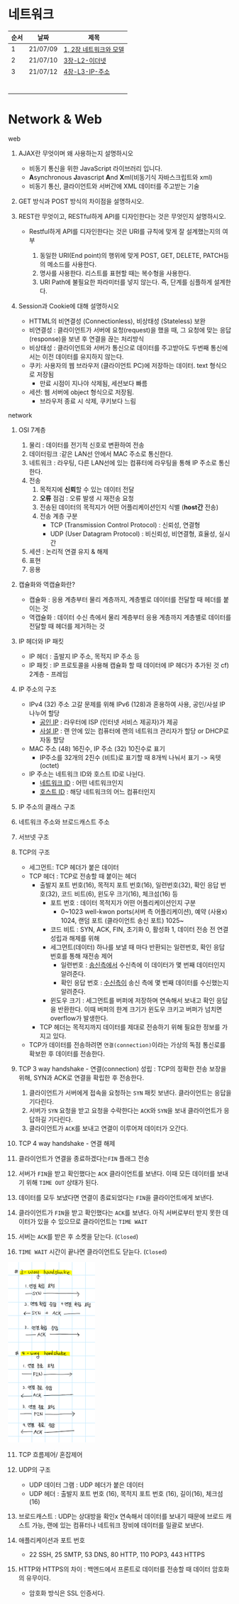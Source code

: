 

# 네트워크

| 순서 | 날짜     | 제목                                                |
| ---- | -------- | --------------------------------------------------- |
| 1    | 21/07/09 | [1, 2장 네트워크와 모델](1,-2장-네트워크와-모델.md) |
| 2    | 21/07/10 | [3장-L2-이더넷](3장-L2-이더넷.md)                   |
| 3    | 21/07/12 | [4장-L3-IP-주소](4장-L3-IP-주소.md)                 |
|      |          |                                                     |
|      |          |                                                     |
|      |          |                                                     |
|      |          |                                                     |
|      |          |                                                     |
|      |          |                                                     |
|      |          |                                                     |



# Network & Web

web

1. AJAX란 무엇이며 왜 사용하는지 설명하시오
   - 비동기 통신을 위한 JavaScript 라이브러리 입니다.
   - **A**synchronous **J**avascript **A**nd **X**ml(비동기식 자바스크립트와 xml)
   - 비동기 통신, 클라이언트와 서버간에 XML 데이터를 주고받는 기술

2. GET 방식과 POST 방식의 차이점을 설명하시오.

3. REST란 무엇이고, RESTful하게 API를 디자인한다는 것은 무엇인지 설명하시오.

   - Restful하게 API를 디자인한다는 것은 URI를 규칙에 맞게 잘 설계했는지의 여부

     1. 동일한 URI(End point)의 행위에 맞게 POST, GET, DELETE, PATCH등의 메소드를 사용한다.
     2. 명사를 사용한다. 리스트를 표현할 때는 복수형을 사용한다.
     3. URI Path에 불필요한 파라미터를 넣지 않는다. 즉, 단계를 심플하게 설계한다.

4. Session과 Cookie에 대해 설명하시오
   - HTTML의 비연결성 (Connectionless), 비상태성 (Stateless) 보완
   - 비연결성 : 클라이언트가 서버에 요청(request)을 했을 때, 그 요청에 맞는 응답(response)을 보낸 후 연결을 끊는 처리방식
   - 비상태성 : 클라이언트와 서버가 통신으로 데이터를 주고받아도 두번째 통신에서는 이전 데이터를 유지하지 않는다.
   - 쿠키: 사용자의 웹 브라우저 (클라이언트 PC)에 저장하는 데이터. text 형식으로 저장됨
     - 만료 시점이 지나야 삭제됨, 세션보다 빠름
   - 세션: 웹 서버에 object 형식으로 저장됨. 
     - 브라우저 종료 시 삭제, 쿠키보다 느림




network

1. OSI 7계층

   1. 물리 : 데이터를 전기적 신호로 변환하여 전송
   2. 데이터링크 :같은 LAN선 안에서 MAC 주소로 통신한다.
   3. 네트워크 : 라우팅, 다른 LAN선에 있는 컴퓨터에 라우팅을 통해 IP 주소로 통신한다.
   4. 전송 
      1. 목적지에 **신뢰**할 수 있는 데이터 전달
      2. **오류** 점검 : 오류 발생 시 재전송 요청
      3. 전송된 데이터의 목적지가 어떤 어플리케이션인지 식별 (**host간** 전송)
      4. 전송 계층 구분
         - TCP (Transmission Control Protocol) : 신뢰성, 연결형 
         - UDP (User Datagram Protocol) : 비신뢰성, 비연결형, 효율성, 실시간
   5. 세션 : 논리적 연결 유지 & 해제
   6. 표현 
   7. 응용

2. 캡슐화와 역캡슐화란?

   - 캡슐화 : 응용 계층부터 물리 계층까지, 계층별로 데이터를 전달할 때 헤더를 붙이는 것
   - 역캡슐화 : 데이터 수신 측에서 물리 계층부터 응용 계층까지 계층별로 데이터를 전달할 때 헤더를 제거하는 것

3. IP 헤더와 IP 패킷 

   - IP 헤더 : 출발지 IP 주소, 목적지 IP 주소 등
   - IP 패킷 : IP 프로토콜을 사용해 캡슐화 할 때 데이터에 IP 헤더가 추가된 것 cf) 2계층 - 프레임

4. IP 주소의 구조

   - IPv4 (32) 주소 고갈 문제를 위해 IPv6 (128)과 혼용하여 사용, 공인/사설 IP 나누어 할당
     - <u>공인 IP</u> : 라우터에 ISP (인터넷 서비스 제공자)가 제공
     - <u>사설 IP</u> : 랜 안에 있는 컴퓨터에 랜의 네트워크 관리자가 할당 or DHCP로 자동 할당
   - MAC 주소 (48) 16진수, IP 주소 (32) 10진수로 표기
     - IP주소를 32개의 2진수 (비트)로 표기할 때 8개씩 나눠서 표기 -> 옥텟 (octet)
   - IP 주소는 네트워크 ID와 호스트 ID로 나뉜다.
     - <u>네트워크 ID</u> : 어떤 네트워크인지
     - <u>호스트 ID</u> : 해당 네트워크의 어느 컴퓨터인지

5. IP 주소의 클래스 구조

6. 네트워크 주소와 브로드캐스트 주소

7. 서브넷 구조

8. TCP의 구조

   - <span class="evidence">세그먼트</span>: TCP 헤더가 붙은 데이터
   - TCP 헤더 : TCP로 전송할 때 붙이는 헤더
     - 출발지 포트 번호(16), 목적지 포트 번호(16), 일련번호(32), 확인 응답 번호(32), 코드 비트(6), 윈도우 크기(16),  체크섬(16) 등
       - 포트 번호 : 데이터 목적지가 어떤 어플리케이션인지 구분
         - 0~1023 well-kwon ports(서버 측 어플리케이션), 예약 (사용x) 1024, 랜덤 포트 (클라이언트 송신 포트) 1025~ 
       - 코드 비트 : SYN, ACK, FIN, 초기화 0, 활성화 1, 데이터 전송 전 연결 성립과 해제를 위해
       - 세그먼트(데이터) 하나를 보낼 때 마다 반환되는 일련번호, 확인 응답 번호를 통해 <span class="evidence">재전송 제어</span>
         - 일련번호 : <u>송신측에서</u> 수신측에 이 데이터가 몇 번째 데이터인지 알려준다. 
         - 확인 응답 번호 : <u>수신측이</u> 송신 측에 몇 번째 데이터를 수신했는지 알려준다.
       - 윈도우 크기 : 세그먼트를 버퍼에 저장하며 연속해서 보내고 확인 응답을 반환한다. 이때 버퍼의 한계 크기가 윈도우 크키고 버퍼가 넘치면 overflow가 발생한다. 
     - TCP 헤더는 목적지까지 데이터를 제대로 전송하기 위해 필요한 정보를 가지고 있다.
   - TCP가 데이터를 전송하려면 `연결(connection)`이라는 가상의 독점 통신로를 확보한 후 데이터를 전송한다.

9. <span class="evidence">TCP 3 way handshake</span> - 연결(connection) 성립 : TCP의 정확한 전송 보장을 위해, SYN과 ACK로 연결을 확립한 후 전송한다.

   1. 클라이언트가 서버에게 접속을 요청하는 `SYN` 패킷 보낸다. 클라이언트는 응답을 기다린다.
   2. 서버가 `SYN` 요청을 받고 요청을 수락한다는 `ACK`와 `SYN`을 보내 클라이언트가 응답하길 기다린다.
   3. 클라이언트가 `ACK`를 보내고 연결이 이루어져 데이터가 오간다. 

10. <span class="evidence">TCP 4 way handshake</span> - 연결 해제

   1. 클라이언트가 연결을 종료하겠다는`FIN` 플래그 전송
   2. 서버가 `FIN`을 받고 확인했다는 `ACK` 클라이언트를 보낸다. 이때 모든 데이터를 보내기 위해 `TIME OUT` 상태가 된다.
   3. 데이터를 모두 보냈다면 연결이 종료되었다는 `FIN`을 클라이언트에게 보낸다.
   4. 클라이언트가 `FIN`을 받고 확인했다는 `ACK`를 보낸다. 아직 서버로부터 받지 못한 데이터가 있을 수 있으므로 클라이언트는 `TIME WAIT`
   5. 서버는 `ACK`를 받은 후 소켓을 닫는다. (`Closed`)
   6. `TIME WAIT` 시간이 끝나면 클라이언트도 닫늗다. (`Closed`)

   ![connection](image/connection.PNG)

11. TCP 흐름제어/ 혼잡제어

12. UDP의 구조

    - UDP 데이터 그램 : UDP 헤더가 붙은 데이터
    - UDP 헤더 : 출발지 포트 번호 (16), 목적지 포트 번호 (16), 길이(16), 체크섬(16)

13. 브로드캐스트 : UDP는 상대방을 확인x 연속해서 데이터를 보내기 때문에 브로드 캐스트 가능, 랜에 있는 컴퓨터나 네트워크 장비에 데이터를 일괄로 보낸다.

14. 애플리케이션과 포트 번호

    - 22 SSH, 25 SMTP, 53 DNS, 80 HTTP, 110 POP3, 443 HTTPS

15. HTTP와 HTTPS의 차이 : 백엔드에서 프론트로 데이터를 전송할 때 데이터 암호화의 유무이다.

    - 암호화 방식은 SSL 인증서다.
